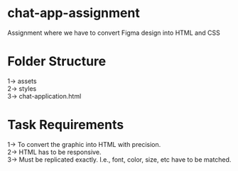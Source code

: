 # chat-app-assignment
  Assignment where we have to convert Figma design into HTML and CSS
# Folder Structure 
  1-> assets  
  2-> styles  
  3-> chat-application.html  
# Task Requirements
  1-> To convert the graphic into HTML with precision.  
  2-> HTML has to be responsive.  
  3-> Must be replicated exactly. I.e., font, color, size, etc have to be matched.
